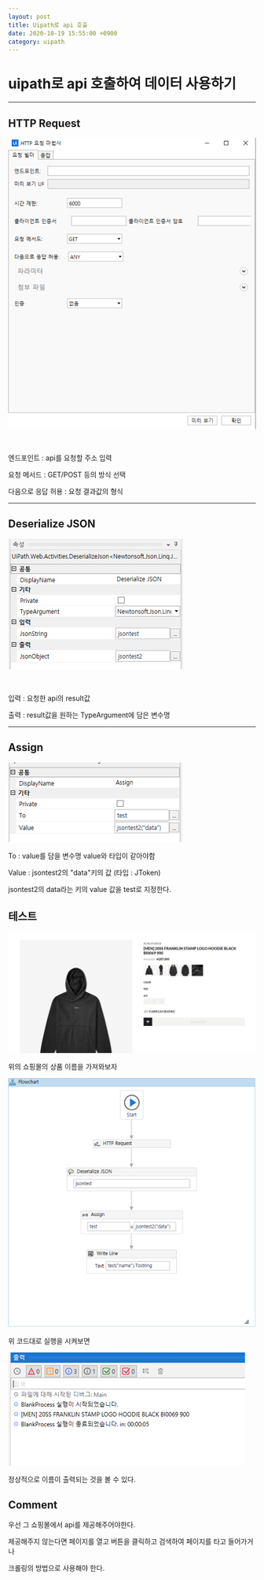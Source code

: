 ```yaml
---
layout: post
title: Uipath로 api 호출
date: 2020-10-19 15:55:00 +0900
category: uipath
---
```


# uipath로 api 호출하여 데이터 사용하기

---

## HTTP Request

![httprequest](/public/img/2020-10-19/1.png) 

<br>

엔드포인트 : api를 요청할 주소 입력

요청 메서드 : GET/POST 등의 방식 선택

다음으로 응답 허용 : 요청 결과값의 형식

---

## Deserialize JSON

![Deserialize](/public/img/2020-10-19/2.png) 

<br>

입력 :  요청한 api의 result값

출력 : result값을 원하는 TypeArgument에 담은 변수명

---

## Assign

![Assign](../public/img/2020-10-19/3.png) 

To : value를 담을 변수명 value와 타입이 같아야함

Value : jsontest2의 "data"키의 값 (타입 : JToken)

jsontest2의 data라는 키의 value 값을 test로 지정한다.


## 테스트

![TestPage](../public/img/2020-10-19/6.png)

위의 쇼핑몰의 상품 이름을 가져와보자

![TestUipath](../public/img/2020-10-19/4.png)

위 코드대로 실행을 시켜보면

![TestResult](../public/img/2020-10-19/5.png)

정상적으로 이름이 출력되는 것을 볼 수 있다.

## Comment

우선 그 쇼핑몰에서 api를 제공해주어야한다.

제공해주지 않는다면 페이지를 열고 버튼을 클릭하고 검색하여 페이지를 타고 들어가거나

크롤링의 방법으로 사용해야 한다.